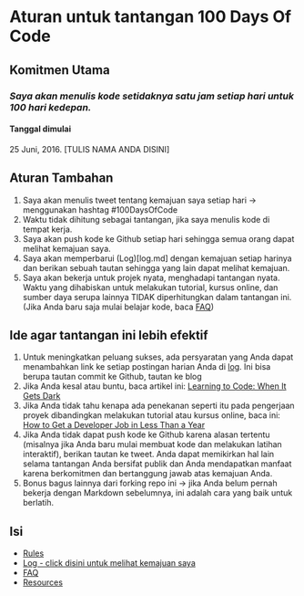 # Aturan untuk tantangan 100 Days Of Code

## Komitmen Utama

### _Saya akan menulis kode setidaknya satu jam setiap hari untuk 100 hari kedepan._

#### Tanggal dimulai

25 Juni, 2016. [TULIS NAMA ANDA DISINI]

## Aturan Tambahan

1. Saya akan menulis tweet tentang kemajuan saya setiap hari -> menggunakan hashtag #100DaysOfCode
2. Waktu tidak dihitung sebagai tantangan, jika saya menulis kode di tempat kerja.
3. Saya akan push kode ke Github setiap hari sehingga semua orang dapat melihat kemajuan saya.
4. Saya akan memperbarui (Log)[log.md] dengan kemajuan setiap harinya dan berikan sebuah tautan sehingga yang lain dapat melihat kemajuan.
5. Saya akan bekerja untuk projek nyata, menghadapi tantangan nyata. Waktu yang dihabiskan untuk melakukan tutorial, kursus online, dan sumber daya serupa lainnya TIDAK diperhitungkan dalam tantangan ini. (Jika Anda baru saja mulai belajar kode, baca [FAQ](FAQ.md))

## Ide agar tantangan ini lebih efektif

1. Untuk meningkatkan peluang sukses, ada persyaratan yang Anda dapat menambahkan link ke setiap postingan harian Anda di [log](log.md). Ini bisa berupa tautan commit ke Github, tautan ke blog
2. Jika Anda kesal atau buntu, baca artikel ini: [Learning to Code: When It Gets Dark](https://www.freecodecamp.org/news/learning-to-code-when-it-gets-dark-e485edfb58fd/)
3. Jika Anda tidak tahu kenapa ada penekanan seperti itu pada pengerjaan proyek dibandingkan melakukan tutorial atau kursus online, baca ini: [How to Get a Developer Job in Less Than a Year](https://www.freecodecamp.org/news/how-to-get-a-developer-job-in-less-than-a-year-c27bbfe71645/)
4. Jika Anda tidak dapat push kode ke Github karena alasan tertentu (misalnya jika Anda baru mulai membuat kode dan melakukan latihan interaktif), berikan tautan ke tweet. Anda dapat memikirkan hal lain selama tantangan Anda bersifat publik dan Anda mendapatkan manfaat karena berkomitmen dan bertanggung jawab atas kemajuan Anda.
5. Bonus bagus lainnya dari forking repo ini -> jika Anda belum pernah bekerja dengan Markdown sebelumnya, ini adalah cara yang baik untuk berlatih.

## Isi

- [Rules](rules.md)
- [Log - click disini untuk melihat kemajuan saya](log.md)
- [FAQ](FAQ.md)
- [Resources](resources.md)
